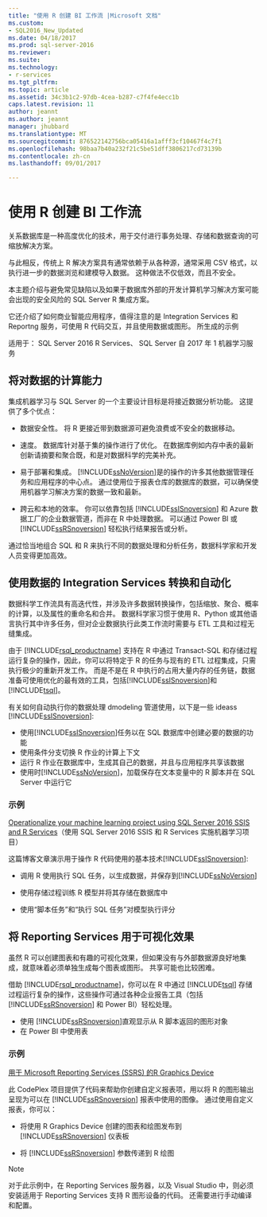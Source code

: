 ```yaml
---
title: "使用 R 创建 BI 工作流 |Microsoft 文档"
ms.custom:
- SQL2016_New_Updated
ms.date: 04/18/2017
ms.prod: sql-server-2016
ms.reviewer: 
ms.suite: 
ms.technology:
- r-services
ms.tgt_pltfrm: 
ms.topic: article
ms.assetid: 34c3b1c2-97db-4cea-b287-c7f4fe4ecc1b
caps.latest.revision: 11
author: jeannt
ms.author: jeannt
manager: jhubbard
ms.translationtype: MT
ms.sourcegitcommit: 876522142756bca05416a1afff3cf10467f4c7f1
ms.openlocfilehash: 98baa7b40a232f21c5be51dff3806217cd73139b
ms.contentlocale: zh-cn
ms.lasthandoff: 09/01/2017

---
```

# <a name="creating-bi-workflows-with-r"></a>使用 R 创建 BI 工作流

关系数据库是一种高度优化的技术，用于交付进行事务处理、存储和数据查询的可缩放解决方案。

与此相反，传统上 R 解决方案具有通常依赖于从各种源，通常采用 CSV 格式，以执行进一步的数据浏览和建模导入数据。 这种做法不仅低效，而且不安全。

本主题介绍与避免常见缺陷以及如果于数据库外部的开发计算机学习解决方案可能会出现的安全风险的 SQL Server R 集成方案。

它还介绍了如何商业智能应用程序，值得注意的是 Integration Services 和 Reportng 服务，可使用 R 代码交互，并且使用数据或图形。 所生成的示例

适用于： SQL Server 2016 R Services、 SQL Server 自 2017 年 1 机器学习服务

## <a name="bring-compute-power-to-the-data"></a>将对数据的计算能力

集成机器学习与 SQL Server 的一个主要设计目标是将接近数据分析功能。 这提供了多个优点：

+ 数据安全性。 将 R 更接近带到数据源可避免浪费或不安全的数据移动。

+ 速度。 数据库针对基于集的操作进行了优化。 在数据库例如内存中表的最新创新请摘要和聚合既，和是对数据科学的完美补充。

+ 易于部署和集成。 [!INCLUDE[ssNoVersion](../../includes/ssnoversion-md.md)]是的操作的许多其他数据管理任务和应用程序的中心点。 通过使用位于报表仓库的数据库的数据，可以确保使用机器学习解决方案的数据一致和最新。 

+ 跨云和本地的效率。 你可以依靠包括 [!INCLUDE[ssISnoversion](../../includes/ssisnoversion-md.md)] 和 Azure 数据工厂的企业数据管道，而非在 R 中处理数据。 可以通过 Power BI 或 [!INCLUDE[ssRSnoversion](../../includes/ssrsnoversion-md.md)] 轻松执行结果报告或分析。

通过恰当地组合 SQL 和 R 来执行不同的数据处理和分析任务，数据科学家和开发人员变得更加高效。

## <a name="use-integration-services-for-data-transformation-and-automation"></a>使用数据的 Integration Services 转换和自动化

数据科学工作流具有高迭代性，并涉及许多数据转换操作，包括缩放、聚合、概率的计算，以及属性的重命名和合并。 数据科学家习惯于使用 R、Python 或其他语言执行其中许多任务，但对企业数据执行此类工作流时需要与 ETL 工具和过程无缝集成。

由于 [!INCLUDE[rsql_productname](../../includes/rsql-productname-md.md)] 支持在 R 中通过 Transact-SQL 和存储过程运行复杂的操作，因此，你可以将特定于 R 的任务与现有的 ETL 过程集成，只需执行极少的重新开发工作。 而是不是在 R 中执行的占用大量内存的任务链，数据准备可使用优化的最有效的工具，包括[!INCLUDE[ssISnoversion](../../includes/ssisnoversion-md.md)]和[!INCLUDE[tsql](../../includes/tsql-md.md)]。 

有关如何自动执行你的数据处理 dmodeling 管道使用，以下是一些 ideass [!INCLUDE[ssISnoversion](../../includes/ssisnoversion-md.md)]:

+ 使用[!INCLUDE[ssISnoversion](../../includes/ssisnoversion-md.md)]任务以在 SQL 数据库中创建必要的数据的功能
+ 使用条件分支切换 R 作业的计算上下文
+ 运行 R 作业在数据库中，生成其自己的数据，并且与应用程序共享该数据
+ 使用时[!INCLUDE[ssNoVersion](../../includes/ssnoversion-md.md)]，加载保存在文本变量中的 R 脚本并在 SQL Server 中运行它

### <a name="examples"></a>示例

[Operationalize your machine learning project using SQL Server 2016 SSIS and R Services](https://blogs.msdn.microsoft.com/ssis/2016/01/11/operationalize-your-machine-learning-project-using-sql-server-2016-ssis-and-r-services/)（使用 SQL Server 2016 SSIS 和 R Services 实施机器学习项目）  

这篇博客文章演示用于操作 R 代码使用的基本技术[!INCLUDE[ssISnoversion](../../includes/ssisnoversion-md.md)]: 

+ 调用 R 使用执行 SQL 任务，以生成数据，并保存到[!INCLUDE[ssNoVersion](../../includes/ssnoversion-md.md)]

+ 使用存储过程训练 R 模型并将其存储在数据库中

+ 使用“脚本任务”和“执行 SQL 任务”对模型执行评分

##  <a name="bkmk_ssrs"></a>将 Reporting Services 用于可视化效果

虽然 R 可以创建图表和有趣的可视化效果，但如果没有与外部数据源良好地集成，就意味着必须单独生成每个图表或图形。 共享可能也比较困难。

借助 [!INCLUDE[rsql_productname](../../includes/rsql-productname-md.md)]，你可以在 R 中通过 [!INCLUDE[tsql](../../includes/tsql-md.md)] 存储过程运行复杂的操作，这些操作可通过各种企业报告工具（包括 [!INCLUDE[ssRSnoversion](../../includes/ssrsnoversion-md.md)] 和 Power BI）轻松处理。

+ 使用 [!INCLUDE[ssRSnoversion](../../includes/ssrsnoversion-md.md)]直观显示从 R 脚本返回的图形对象
+ 在 Power BI 中使用表

### <a name="examples"></a>示例

[用于 Microsoft Reporting Services (SSRS) 的R Graphics Device](https://rgraphicsdevice.codeplex.com/)

此 CodePlex 项目提供了代码来帮助你创建自定义报表项，用以将 R 的图形输出呈现为可以在 [!INCLUDE[ssRSnoversion](../../includes/ssrsnoversion-md.md)] 报表中使用的图像。  通过使用自定义报表，你可以：

+ 将使用 R Graphics Device 创建的图表和绘图发布到 [!INCLUDE[ssRSnoversion](../../includes/ssrsnoversion-md.md)] 仪表板

+ 将 [!INCLUDE[ssRSnoversion](../../includes/ssrsnoversion-md.md)] 参数传递到 R 绘图

> [!NOTE]
> 对于此示例中，在 Reporting Services 服务器，以及 Visual Studio 中，则必须安装适用于 Reporting Services 支持 R 图形设备的代码。 还需要进行手动编译和配置。

